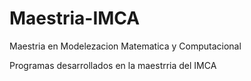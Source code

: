 # Maestria-IMCA
Maestria en Modelezacion Matematica y Computacional

Programas desarrollados en la maestrria del IMCA
